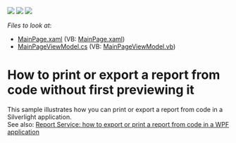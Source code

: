 <!-- default badges list -->
![](https://img.shields.io/endpoint?url=https://codecentral.devexpress.com/api/v1/VersionRange/128602494/14.2.3%2B)
[![](https://img.shields.io/badge/Open_in_DevExpress_Support_Center-FF7200?style=flat-square&logo=DevExpress&logoColor=white)](https://supportcenter.devexpress.com/ticket/details/E3422)
[![](https://img.shields.io/badge/📖_How_to_use_DevExpress_Examples-e9f6fc?style=flat-square)](https://docs.devexpress.com/GeneralInformation/403183)
<!-- default badges end -->
<!-- default file list -->
*Files to look at*:

* [MainPage.xaml](./CS/E3422/MainPage.xaml) (VB: [MainPage.xaml](./VB/E3422/MainPage.xaml))
* [MainPageViewModel.cs](./CS/E3422/MainPageViewModel.cs) (VB: [MainPageViewModel.vb](./VB/E3422/MainPageViewModel.vb))
<!-- default file list end -->
# How to print or export a report from code without first previewing it


<p>This sample illustrates how you can print or export a report from code in a Silverlight application.<br />See also: <a href="https://www.devexpress.com/Support/Center/p/T148944">Report Service: how to export or print a report from code in a WPF application</a></p>

<br/>


